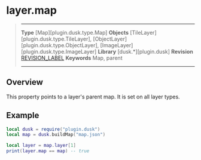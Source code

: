 # layer.map

> --------------------- ------------------------------------------------------------------------------------------
> __Type__              [Map][plugin.dusk.type.Map]
> __Objects__           [TileLayer][plugin.dusk.type.TileLayer], [ObjectLayer][plugin.dusk.type.ObjectLayer], [ImageLayer][plugin.dusk.type.ImageLayer]
> __Library__           [dusk.*][plugin.dusk]
> __Revision__          [REVISION_LABEL](REVISION_URL)
> __Keywords__          Map, parent
> --------------------- ------------------------------------------------------------------------------------------

## Overview

This property points to a layer's parent map. It is set on all layer types.


## Example

``````lua
local dusk = require("plugin.dusk")
local map = dusk.buildMap("map.json")

local layer = map.layer[1]
print(layer.map == map) -- true
``````
